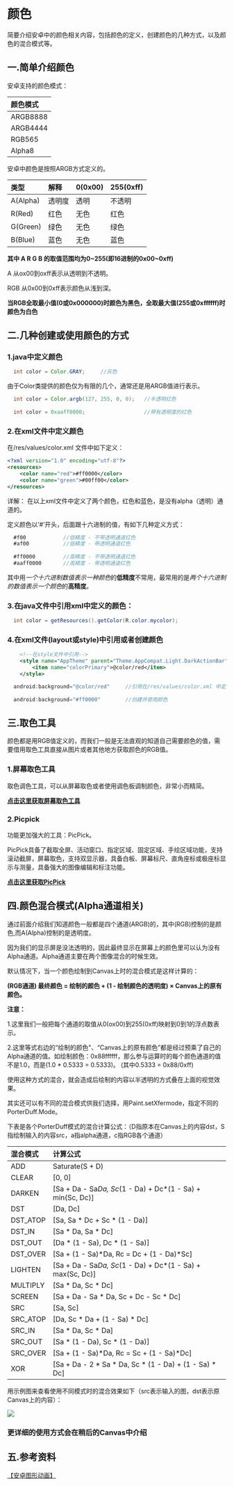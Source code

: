 # 颜色

简要介绍安卓中的颜色相关内容，包括颜色的定义，创建颜色的几种方式，以及颜色的混合模式等。

## 一.简单介绍颜色

安卓支持的颜色模式：

颜色模式 | 
:--- |
ARGB8888 |
ARGB4444 |
RGB565 |
Alpha8 |

安卓中颜色是按照ARGB方式定义的。

类型      | 解释   | 0(0x00) | 255(0xff) 
:-------- |:------ | :------ | :--------
A(Alpha)  | 透明度 | 透明    | 不透明
R(Red)    | 红色   | 无色    | 红色
G(Green)  | 绿色   | 无色    | 绿色
B(Blue)   | 蓝色   | 无色    | 蓝色 

**其中 A R G B 的取值范围均为0~255(即16进制的0x00~0xff)**

A 从ox00到oxff表示从透明到不透明。

RGB 从0x00到0xff表示颜色从浅到深。

**当RGB全取最小值(0或0x000000)时颜色为黑色，全取最大值(255或0xffffff)时颜色为白色**

## 二.几种创建或使用颜色的方式
### 1.java中定义颜色
``` java
  int color = Color.GRAY;     //灰色
```
  由于Color类提供的颜色仅为有限的几个，通常还是用ARGB值进行表示。
``` java
  int color = Color.argb(127, 255, 0, 0);   //半透明红色
  
  int color = 0xaaff0000;                   //带有透明度的红色
```
### 2.在xml文件中定义颜色
在/res/values/color.xml 文件中如下定义：
``` xml
<?xml version="1.0" encoding="utf-8"?>
<resources>
    <color name="red">#ff0000</color>
    <color name="green">#00ff00</color>
</resources>
```
详解： 在以上xml文件中定义了两个颜色，红色和蓝色，是没有alpha（透明）通道的。

定义颜色以‘#’开头，后面跟十六进制的值，有如下几种定义方式：
``` java
  #f00            //低精度 - 不带透明通道红色
  #af00           //低精度 - 带透明通道红色
  
  #ff0000         //高精度 - 不带透明通道红色
  #aaff0000       //高精度 - 带透明通道红色
```
其中用<i>一个十六进制数值表示一种颜色</i>的<b>低精度</b>不常用，最常用的是<i>两个十六进制的数值表示一个颜色</i>的<b>高精度</b>。

### 3.在java文件中引用xml中定义的颜色：
``` java
  int color = getResources().getColor(R.color.mycolor);
```
### 4.在xml文件(layout或style)中引用或者创建颜色
``` xml
    <!--在style文件中引用-->
    <style name="AppTheme" parent="Theme.AppCompat.Light.DarkActionBar">
        <item name="colorPrimary">@color/red</item>
    </style>
```
``` java
  android:background="@color/red"     //引用在/res/values/color.xml 中定义的颜色
  
  android:background="#ff0000"        //创建并使用颜色
```

## 三.取色工具
颜色都是用RGB值定义的，而我们一般是无法直观的知道自己需要颜色的值，需要借用取色工具直接从图片或者其他地方获取颜色的RGB值。

### 1.屏幕取色工具
取色调色工具，可以从屏幕取色或者使用调色板调制颜色，非常小而精简。

<b>[点击这里获取屏幕取色工具](http://pan.baidu.com/s/1gdWkN0B)</b>

### 2.Picpick
功能更加强大的工具：PicPick。

PicPick具备了截取全屏、活动窗口、指定区域、固定区域、手绘区域功能，支持滚动截屏，屏幕取色，支持双显示器，具备白板、屏幕标尺、直角座标或极座标显示与测量，具备强大的图像编辑和标注功能。

<b>[点击这里获取PicPick](http://ngwin.com/picpick)</b>

## 四.颜色混合模式(Alpha通道相关)

通过前面介绍我们知道颜色一般都是四个通道(ARGB)的，其中(RGB)控制的是颜色,而A(Alpha)控制的是透明度。

因为我们的显示屏是没法透明的，因此最终显示在屏幕上的颜色里可以认为没有Alpha通道。Alpha通道主要在两个图像混合的时候生效。

默认情况下，当一个颜色绘制到Canvas上时的混合模式是这样计算的：

**(RGB通道) 最终颜色 = 绘制的颜色 + (1 - 绘制颜色的透明度) × Canvas上的原有颜色。**

<b>注意：</b>

1.这里我们一般把每个通道的取值从0(ox00)到255(0xff)映射到0到1的浮点数表示。

2.这里等式右边的“绘制的颜色"、“Canvas上的原有颜色”都是经过预乘了自己的Alpha通道的值。如绘制颜色：0x88ffffff，那么参与运算时的每个颜色通道的值不是1.0，而是(1.0 * 0.5333 = 0.5333)。  (其中0.5333 = 0x88/0xff)

使用这种方式的混合，就会造成后绘制的内容以半透明的方式叠在上面的视觉效果。

其实还可以有不同的混合模式供我们选择，用Paint.setXfermode，指定不同的PorterDuff.Mode。

下表是各个PorterDuff模式的混合计算公式：（D指原本在Canvas上的内容dst，S指绘制输入的内容src，a指alpha通道，c指RGB各个通道）

混合模式 | 计算公式
:------- | :---------
ADD      | Saturate(S + D)
CLEAR    | [0, 0]
DARKEN   | [Sa + Da - Sa*Da, Sc*(1 - Da) + Dc*(1 - Sa) + min(Sc, Dc)] 
DST      | [Da, Dc] 
DST_ATOP | [Sa, Sa * Dc + Sc * (1 - Da)] 
DST_IN   | [Sa * Da, Sa * Dc] 
DST_OUT  | [Da * (1 - Sa), Dc * (1 - Sa)] 
DST_OVER | [Sa + (1 - Sa)*Da, Rc = Dc + (1 - Da)*Sc] 
LIGHTEN  | [Sa + Da - Sa*Da, Sc*(1 - Da) + Dc*(1 - Sa) + max(Sc, Dc)] 
MULTIPLY | [Sa * Da, Sc * Dc]
SCREEN   | [Sa + Da - Sa * Da, Sc + Dc - Sc * Dc]
SRC      | [Sa, Sc] 
SRC_ATOP | [Da, Sc * Da + (1 - Sa) * Dc] 
SRC_IN   | [Sa * Da, Sc * Da] 
SRC_OUT  | [Sa * (1 - Da), Sc * (1 - Da)] 
SRC_OVER | [Sa + (1 - Sa)*Da, Rc = Sc + (1 - Sa)*Dc] 
XOR      | [Sa + Da - 2 * Sa * Da, Sc * (1 - Da) + (1 - Sa) * Dc] 

用示例图来查看使用不同模式时的混合效果如下（src表示输入的图，dst表示原Canvas上的内容）：

![](https://github.com/GcsSloop/AndroidNote/blob/master/%E9%97%AE%E9%A2%98/%E9%A2%9C%E8%89%B2/Art/%E9%A2%9C%E8%89%B2.png)

### 更详细的使用方式会在稍后的Canvas中介绍

## 五.参考资料

[【安卓图形动画】](http://www.cnblogs.com/zhucai/p/android-graphics-animation.html)
